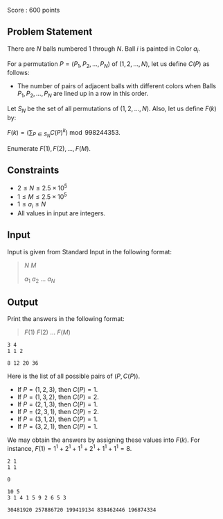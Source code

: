 Score : $600$ points

## Problem Statement

There are $N$ balls numbered $1$ through $N$.  Ball $i$ is painted in Color $a_i$.  

For a permutation $P = (P_1, P_2, \dots, P_N)$ of $(1, 2, \dots, N)$, let us define $C(P)$ as follows:

- The number of pairs of adjacent balls with different colors when Balls $P_1, P_2, \dots, P_N$ are lined up in a row in this order.

Let $S_N$ be the set of all permutations of $(1, 2, \dots, N)$.  Also, let us define $F(k)$ by:

 

$\displaystyle F(k) = \left(\sum_{P \in S_N}C(P)^k \right) \bmod 998244353$.

Enumerate $F(1), F(2), \dots, F(M)$.

## Constraints

- $2 \leq N \leq 2.5 \times 10^5$
- $1 \leq M \leq 2.5 \times 10^5$
- $1 \leq a_i \leq N$
- All values in input are integers.

## Input

Input is given from Standard Input in the following format:

> $N$ $M$
> 
> $a_1$ $a_2$ $\dots$ $a_N$

## Output

Print the answers in the following format:

> $F(1)$ $F(2)$ $\dots$ $F(M)$

```input1
3 4
1 1 2
```

```output1
8 12 20 36
```

Here is the list of all possible pairs of $(P, C(P))$.

- If $P=(1,2,3)$, then $C(P) = 1$.
- If $P=(1,3,2)$, then $C(P) = 2$.
- If $P=(2,1,3)$, then $C(P) = 1$.
- If $P=(2,3,1)$, then $C(P) = 2$.
- If $P=(3,1,2)$, then $C(P) = 1$.
- If $P=(3,2,1)$, then $C(P) = 1$.

We may obtain the answers by assigning these values into $F(k)$.  For instance, $F(1) = 1^1 + 2^1 + 1^1 + 2^1 + 1^1 + 1^1 = 8$.

```input2
2 1
1 1
```

```output2
0
```

```input3
10 5
3 1 4 1 5 9 2 6 5 3
```

```output3
30481920 257886720 199419134 838462446 196874334
```
